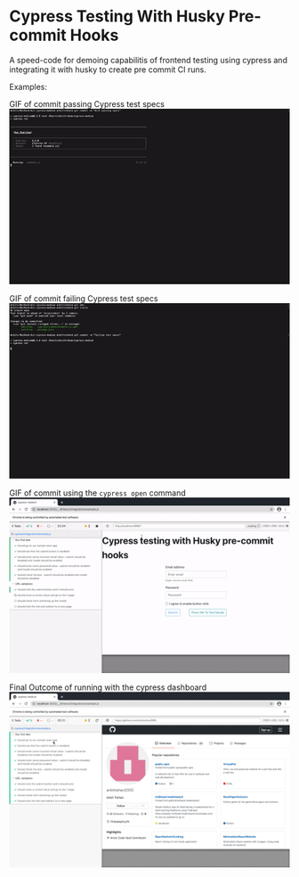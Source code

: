 # Cypress Testing With Husky Pre-commit Hooks

A speed-code for demoing capabilitis of frontend testing using cypress and integrating it with husky to create pre commit CI runs.

Examples: 

GIF of commit passing Cypress test specs
<img src="https://github.com/ankittrehan2000/cypress-medium/blob/main/demo/passing.gif" width="600" />

GIF of commit failing Cypress test specs
<img src="https://github.com/ankittrehan2000/cypress-medium/blob/main/demo/failtestrun.gif" width="600" />

GIF of commit using the `cypress open` command
<img src="https://github.com/ankittrehan2000/cypress-medium/blob/main/demo/sampleheadfulrun.gif" width="600" />

Final Outcome of running with the cypress dashboard
<img src="https://github.com/ankittrehan2000/cypress-medium/blob/main/demo/final.png" width="600" />
